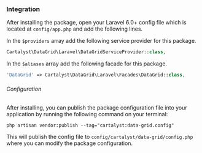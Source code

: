 ### Integration

After installing the package, open your Laravel 6.0+ config file which is located at `config/app.php` and add the following lines.

In the `$providers` array add the following service provider for this package.

```php
Cartalyst\DataGrid\Laravel\DataGridServiceProvider::class,
```

In the `$aliases` array add the following facade for this package.

```php
'DataGrid' => Cartalyst\DataGrid\Laravel\Facades\DataGrid::class,
```

###### Configuration

After installing, you can publish the package configuration file into your application by running the following command on your terminal:

`php artisan vendor:publish --tag="cartalyst:data-grid.config"`

This will publish the config file to `config/cartalyst/data-grid/config.php` where you can modify the package configuration.
